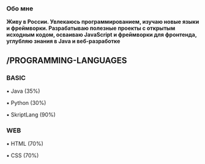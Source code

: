
### Обо мне
**Живу в России. Увлекаюсь программированием, изучаю новые языки и фреймворки. Разрабатываю полезные проекты с открытым исходным кодом, осваиваю JavaScript и фреймворки для фронтенда, углубляю знания в Java и веб-разработке**
## **/PROGRAMMING-LANGUAGES**

  ### **BASIC**

▪︎ Java (35%)

▪︎ Python (30%)

▪︎ SkriptLang (90%)

  ### **WEB**

▪︎ HTML (70%)

▪︎ CSS (70%)
